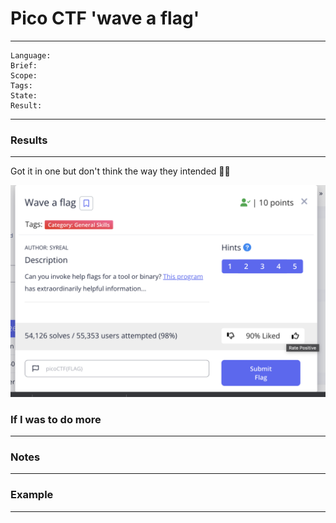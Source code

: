 # Pico CTF 'wave a flag'

---
```
Language: 
Brief: 
Scope: 
Tags: 
State: 
Result: 
```
---

### Results

---

Got it in one but don't think the way they intended 🤷‍♂️


![](media/sc1.png)

### If I was to do more

---

### Notes

---

### Example 

---